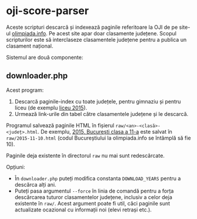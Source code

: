 # oji-score-parser

Aceste scripturi descarcă și indexează paginile referitoare la OJI de pe site-ul [olimpiada.info](http://olimpiada.info/). Pe acest site apar doar clasamente județene. Scopul scripturilor este să interclaseze clasamentele județene pentru a publica un clasament național.

Sistemul are două componente:

## downloader.php

Acest program:

1. Descarcă paginile-index cu toate județele, pentru gimnaziu și pentru liceu (de exemplu [liceu 2015](http://olimpiada.info/oji2015/index.php?cid=rezultate&w=lic)).
2. Urmează link-urile din tabel către clasamentele județene și le descarcă.

Programul salvează paginile HTML în fișierul `raw/<an>-<clasă>-<județ>.html`. De exemplu, [2015, București clasa a 11-a](http://olimpiada.info/oji2015/index.php?cid=rezultate&w=lic&judet=10&clasa=11) este salvat în `raw/2015-11-10.html` (codul Bucureștiului la olimpiada.info se întâmplă să fie 10).

Paginile deja existente în directorul `raw` nu mai sunt redescărcate.

Opțiuni:

* În `downloader.php` puteți modifica constanta `DOWNLOAD_YEARS` pentru a descărca alți ani.
* Puteți pasa argumentul `--force` în linia de comandă pentru a forța descărcarea tuturor clasamentelor județene, inclusiv a celor deja existente în `raw/`. Acest argument poate fi util, căci paginile sunt actualizate ocazional cu informații noi (elevi retrași etc.).
